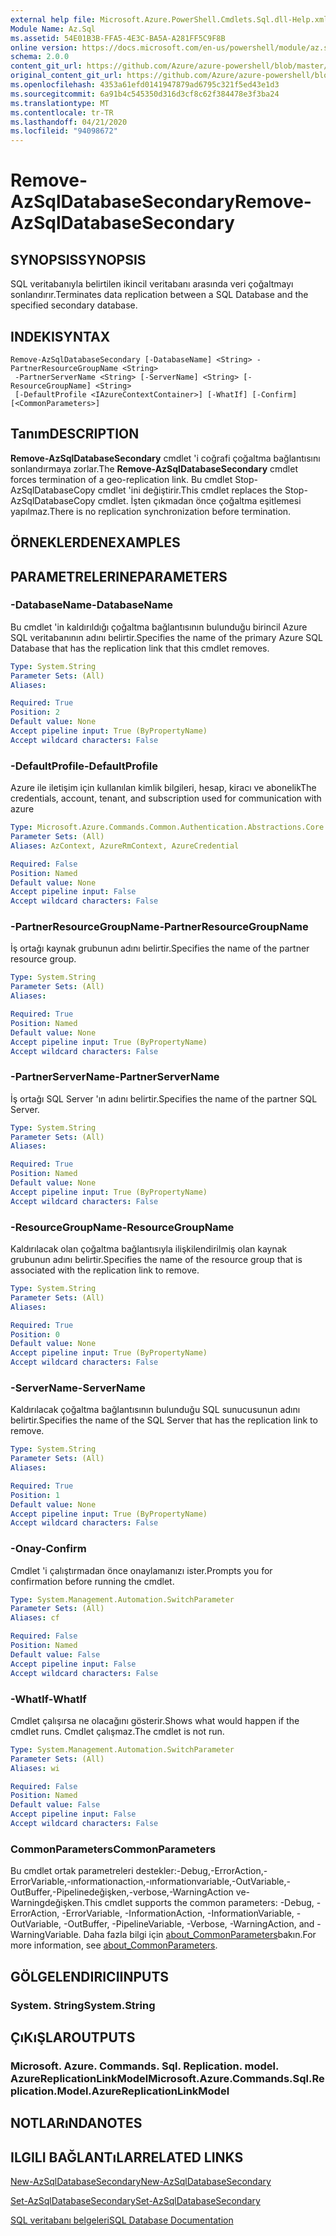 ```yaml
---
external help file: Microsoft.Azure.PowerShell.Cmdlets.Sql.dll-Help.xml
Module Name: Az.Sql
ms.assetid: 54E01B3B-FFA5-4E3C-BA5A-A281FF5C9F8B
online version: https://docs.microsoft.com/en-us/powershell/module/az.sql/remove-azsqldatabasesecondary
schema: 2.0.0
content_git_url: https://github.com/Azure/azure-powershell/blob/master/src/Sql/Sql/help/Remove-AzSqlDatabaseSecondary.md
original_content_git_url: https://github.com/Azure/azure-powershell/blob/master/src/Sql/Sql/help/Remove-AzSqlDatabaseSecondary.md
ms.openlocfilehash: 4353a61efd0141947879ad6795c321f5ed43e1d3
ms.sourcegitcommit: 6a91b4c545350d316d3cf8c62f384478e3f3ba24
ms.translationtype: MT
ms.contentlocale: tr-TR
ms.lasthandoff: 04/21/2020
ms.locfileid: "94098672"
---
```

# <span data-ttu-id="2faa9-101">Remove-AzSqlDatabaseSecondary</span><span class="sxs-lookup"><span data-stu-id="2faa9-101">Remove-AzSqlDatabaseSecondary</span></span>

## <span data-ttu-id="2faa9-102">SYNOPSIS</span><span class="sxs-lookup"><span data-stu-id="2faa9-102">SYNOPSIS</span></span>
<span data-ttu-id="2faa9-103">SQL veritabanıyla belirtilen ikincil veritabanı arasında veri çoğaltmayı sonlandırır.</span><span class="sxs-lookup"><span data-stu-id="2faa9-103">Terminates data replication between a SQL Database and the specified secondary database.</span></span>

## <span data-ttu-id="2faa9-104">INDEKI</span><span class="sxs-lookup"><span data-stu-id="2faa9-104">SYNTAX</span></span>

```
Remove-AzSqlDatabaseSecondary [-DatabaseName] <String> -PartnerResourceGroupName <String>
 -PartnerServerName <String> [-ServerName] <String> [-ResourceGroupName] <String>
 [-DefaultProfile <IAzureContextContainer>] [-WhatIf] [-Confirm] [<CommonParameters>]
```

## <span data-ttu-id="2faa9-105">Tanım</span><span class="sxs-lookup"><span data-stu-id="2faa9-105">DESCRIPTION</span></span>
<span data-ttu-id="2faa9-106">**Remove-AzSqlDatabaseSecondary** cmdlet 'i coğrafi çoğaltma bağlantısını sonlandırmaya zorlar.</span><span class="sxs-lookup"><span data-stu-id="2faa9-106">The **Remove-AzSqlDatabaseSecondary** cmdlet forces termination of a geo-replication link.</span></span>
<span data-ttu-id="2faa9-107">Bu cmdlet Stop-AzSqlDatabaseCopy cmdlet 'ini değiştirir.</span><span class="sxs-lookup"><span data-stu-id="2faa9-107">This cmdlet replaces the Stop-AzSqlDatabaseCopy cmdlet.</span></span>
<span data-ttu-id="2faa9-108">İşten çıkmadan önce çoğaltma eşitlemesi yapılmaz.</span><span class="sxs-lookup"><span data-stu-id="2faa9-108">There is no replication synchronization before termination.</span></span>

## <span data-ttu-id="2faa9-109">ÖRNEKLERDEN</span><span class="sxs-lookup"><span data-stu-id="2faa9-109">EXAMPLES</span></span>

## <span data-ttu-id="2faa9-110">PARAMETRELERINE</span><span class="sxs-lookup"><span data-stu-id="2faa9-110">PARAMETERS</span></span>

### <span data-ttu-id="2faa9-111">-DatabaseName</span><span class="sxs-lookup"><span data-stu-id="2faa9-111">-DatabaseName</span></span>
<span data-ttu-id="2faa9-112">Bu cmdlet 'in kaldırıldığı çoğaltma bağlantısının bulunduğu birincil Azure SQL veritabanının adını belirtir.</span><span class="sxs-lookup"><span data-stu-id="2faa9-112">Specifies the name of the primary Azure SQL Database that has the replication link that this cmdlet removes.</span></span>

```yaml
Type: System.String
Parameter Sets: (All)
Aliases:

Required: True
Position: 2
Default value: None
Accept pipeline input: True (ByPropertyName)
Accept wildcard characters: False
```

### <span data-ttu-id="2faa9-113">-DefaultProfile</span><span class="sxs-lookup"><span data-stu-id="2faa9-113">-DefaultProfile</span></span>
<span data-ttu-id="2faa9-114">Azure ile iletişim için kullanılan kimlik bilgileri, hesap, kiracı ve abonelik</span><span class="sxs-lookup"><span data-stu-id="2faa9-114">The credentials, account, tenant, and subscription used for communication with azure</span></span>

```yaml
Type: Microsoft.Azure.Commands.Common.Authentication.Abstractions.Core.IAzureContextContainer
Parameter Sets: (All)
Aliases: AzContext, AzureRmContext, AzureCredential

Required: False
Position: Named
Default value: None
Accept pipeline input: False
Accept wildcard characters: False
```

### <span data-ttu-id="2faa9-115">-PartnerResourceGroupName</span><span class="sxs-lookup"><span data-stu-id="2faa9-115">-PartnerResourceGroupName</span></span>
<span data-ttu-id="2faa9-116">İş ortağı kaynak grubunun adını belirtir.</span><span class="sxs-lookup"><span data-stu-id="2faa9-116">Specifies the name of the partner  resource group.</span></span>

```yaml
Type: System.String
Parameter Sets: (All)
Aliases:

Required: True
Position: Named
Default value: None
Accept pipeline input: True (ByPropertyName)
Accept wildcard characters: False
```

### <span data-ttu-id="2faa9-117">-PartnerServerName</span><span class="sxs-lookup"><span data-stu-id="2faa9-117">-PartnerServerName</span></span>
<span data-ttu-id="2faa9-118">İş ortağı SQL Server 'ın adını belirtir.</span><span class="sxs-lookup"><span data-stu-id="2faa9-118">Specifies the name of the partner SQL Server.</span></span>

```yaml
Type: System.String
Parameter Sets: (All)
Aliases:

Required: True
Position: Named
Default value: None
Accept pipeline input: True (ByPropertyName)
Accept wildcard characters: False
```

### <span data-ttu-id="2faa9-119">-ResourceGroupName</span><span class="sxs-lookup"><span data-stu-id="2faa9-119">-ResourceGroupName</span></span>
<span data-ttu-id="2faa9-120">Kaldırılacak olan çoğaltma bağlantısıyla ilişkilendirilmiş olan kaynak grubunun adını belirtir.</span><span class="sxs-lookup"><span data-stu-id="2faa9-120">Specifies the name of the resource group that is associated with the replication link to remove.</span></span>

```yaml
Type: System.String
Parameter Sets: (All)
Aliases:

Required: True
Position: 0
Default value: None
Accept pipeline input: True (ByPropertyName)
Accept wildcard characters: False
```

### <span data-ttu-id="2faa9-121">-ServerName</span><span class="sxs-lookup"><span data-stu-id="2faa9-121">-ServerName</span></span>
<span data-ttu-id="2faa9-122">Kaldırılacak çoğaltma bağlantısının bulunduğu SQL sunucusunun adını belirtir.</span><span class="sxs-lookup"><span data-stu-id="2faa9-122">Specifies the name of the SQL Server that has the replication link to remove.</span></span>

```yaml
Type: System.String
Parameter Sets: (All)
Aliases:

Required: True
Position: 1
Default value: None
Accept pipeline input: True (ByPropertyName)
Accept wildcard characters: False
```

### <span data-ttu-id="2faa9-123">-Onay</span><span class="sxs-lookup"><span data-stu-id="2faa9-123">-Confirm</span></span>
<span data-ttu-id="2faa9-124">Cmdlet 'i çalıştırmadan önce onaylamanızı ister.</span><span class="sxs-lookup"><span data-stu-id="2faa9-124">Prompts you for confirmation before running the cmdlet.</span></span>

```yaml
Type: System.Management.Automation.SwitchParameter
Parameter Sets: (All)
Aliases: cf

Required: False
Position: Named
Default value: False
Accept pipeline input: False
Accept wildcard characters: False
```

### <span data-ttu-id="2faa9-125">-WhatIf</span><span class="sxs-lookup"><span data-stu-id="2faa9-125">-WhatIf</span></span>
<span data-ttu-id="2faa9-126">Cmdlet çalışırsa ne olacağını gösterir.</span><span class="sxs-lookup"><span data-stu-id="2faa9-126">Shows what would happen if the cmdlet runs.</span></span>
<span data-ttu-id="2faa9-127">Cmdlet çalışmaz.</span><span class="sxs-lookup"><span data-stu-id="2faa9-127">The cmdlet is not run.</span></span>

```yaml
Type: System.Management.Automation.SwitchParameter
Parameter Sets: (All)
Aliases: wi

Required: False
Position: Named
Default value: False
Accept pipeline input: False
Accept wildcard characters: False
```

### <span data-ttu-id="2faa9-128">CommonParameters</span><span class="sxs-lookup"><span data-stu-id="2faa9-128">CommonParameters</span></span>
<span data-ttu-id="2faa9-129">Bu cmdlet ortak parametreleri destekler:-Debug,-ErrorAction,-ErrorVariable,-ınformationaction,-ınformationvariable,-OutVariable,-OutBuffer,-Pipelinedeğişken,-verbose,-WarningAction ve-Warningdeğişken.</span><span class="sxs-lookup"><span data-stu-id="2faa9-129">This cmdlet supports the common parameters: -Debug, -ErrorAction, -ErrorVariable, -InformationAction, -InformationVariable, -OutVariable, -OutBuffer, -PipelineVariable, -Verbose, -WarningAction, and -WarningVariable.</span></span> <span data-ttu-id="2faa9-130">Daha fazla bilgi için [about_CommonParameters](http://go.microsoft.com/fwlink/?LinkID=113216)bakın.</span><span class="sxs-lookup"><span data-stu-id="2faa9-130">For more information, see [about_CommonParameters](http://go.microsoft.com/fwlink/?LinkID=113216).</span></span>

## <span data-ttu-id="2faa9-131">GÖLGELENDIRICI</span><span class="sxs-lookup"><span data-stu-id="2faa9-131">INPUTS</span></span>

### <span data-ttu-id="2faa9-132">System. String</span><span class="sxs-lookup"><span data-stu-id="2faa9-132">System.String</span></span>

## <span data-ttu-id="2faa9-133">ÇıKıŞLAR</span><span class="sxs-lookup"><span data-stu-id="2faa9-133">OUTPUTS</span></span>

### <span data-ttu-id="2faa9-134">Microsoft. Azure. Commands. Sql. Replication. model. AzureReplicationLinkModel</span><span class="sxs-lookup"><span data-stu-id="2faa9-134">Microsoft.Azure.Commands.Sql.Replication.Model.AzureReplicationLinkModel</span></span>

## <span data-ttu-id="2faa9-135">NOTLARıNDA</span><span class="sxs-lookup"><span data-stu-id="2faa9-135">NOTES</span></span>

## <span data-ttu-id="2faa9-136">ILGILI BAĞLANTıLAR</span><span class="sxs-lookup"><span data-stu-id="2faa9-136">RELATED LINKS</span></span>

[<span data-ttu-id="2faa9-137">New-AzSqlDatabaseSecondary</span><span class="sxs-lookup"><span data-stu-id="2faa9-137">New-AzSqlDatabaseSecondary</span></span>](./New-AzSqlDatabaseSecondary.md)

[<span data-ttu-id="2faa9-138">Set-AzSqlDatabaseSecondary</span><span class="sxs-lookup"><span data-stu-id="2faa9-138">Set-AzSqlDatabaseSecondary</span></span>](./Set-AzSqlDatabaseSecondary.md)

[<span data-ttu-id="2faa9-139">SQL veritabanı belgeleri</span><span class="sxs-lookup"><span data-stu-id="2faa9-139">SQL Database Documentation</span></span>](https://docs.microsoft.com/azure/sql-database/)
